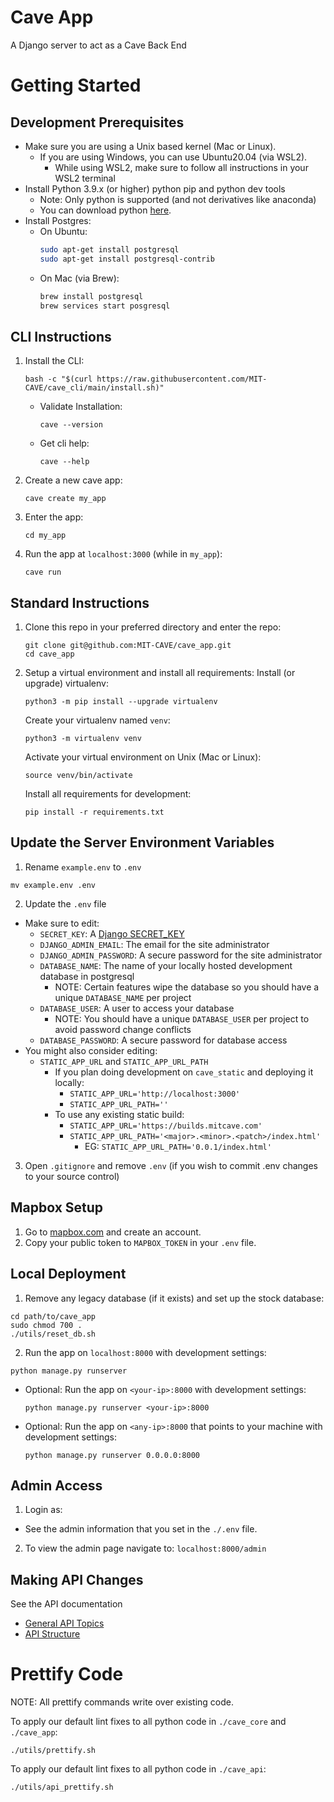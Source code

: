 # Cave App
A Django server to act as a Cave Back End

# Getting Started

## Development Prerequisites

- Make sure you are using a Unix based kernel (Mac or Linux).
  - If you are using Windows, you can use Ubuntu20.04 (via WSL2).
    - While using WSL2, make sure to follow all instructions in your WSL2 terminal
- Install Python 3.9.x (or higher) python pip and python dev tools
  - Note: Only python is supported (and not derivatives like anaconda)
  - You can download python [here](https://www.python.org/downloads/).
- Install Postgres:
  - On Ubuntu:
    ```sh
    sudo apt-get install postgresql
    sudo apt-get install postgresql-contrib
    ```
  - On Mac (via Brew):
    ```sh
    brew install postgresql
    brew services start posgresql
    ```

## CLI Instructions

1. Install the CLI:
    ```
    bash -c "$(curl https://raw.githubusercontent.com/MIT-CAVE/cave_cli/main/install.sh)"
    ```
    - Validate Installation:
      ```
      cave --version
      ```
    - Get cli help:
      ```
      cave --help
      ```

2. Create a new cave app:
    ```
    cave create my_app
    ```

3. Enter the app:
    ```
    cd my_app
    ```

4. Run the app at `localhost:3000` (while in `my_app`):
    ```
    cave run
    ```

## Standard Instructions

1. Clone this repo in your preferred directory and enter the repo:
    ```
    git clone git@github.com:MIT-CAVE/cave_app.git
    cd cave_app
    ```

2. Setup a virtual environment and install all requirements:
    Install (or upgrade) virtualenv:
    ```
    python3 -m pip install --upgrade virtualenv
    ```
    Create your virtualenv named `venv`:
    ```
    python3 -m virtualenv venv
    ```
    Activate your virtual environment on Unix (Mac or Linux):
    ```
    source venv/bin/activate
    ```
    Install all requirements for development:
    ```
    pip install -r requirements.txt
    ```

## Update the Server Environment Variables

1. Rename `example.env` to `.env`
  ```
  mv example.env .env
  ```
2. Update the `.env` file
  - Make sure to edit:
    - `SECRET_KEY`: A [Django SECRET_KEY](https://docs.djangoproject.com/en/4.1/ref/settings/#secret-key)
    - `DJANGO_ADMIN_EMAIL`: The email for the site administrator
    - `DJANGO_ADMIN_PASSWORD`: A secure password for the site administrator
    - `DATABASE_NAME`: The name of your locally hosted development database in postgresql
      - NOTE: Certain features wipe the database so you should have a unique `DATABASE_NAME` per project
    - `DATABASE_USER`: A user to access your database
      - NOTE: You should have a unique `DATABASE_USER` per project to avoid password change conflicts
    - `DATABASE_PASSWORD`: A secure password for database access
  - You might also consider editing:
    - `STATIC_APP_URL` and `STATIC_APP_URL_PATH`
      - If you plan doing development on `cave_static` and deploying it locally:
        - `STATIC_APP_URL='http://localhost:3000'`
        - `STATIC_APP_URL_PATH=''`
      - To use any existing static build:
        - `STATIC_APP_URL='https://builds.mitcave.com'`
        - `STATIC_APP_URL_PATH='<major>.<minor>.<patch>/index.html'`
          - EG: `STATIC_APP_URL_PATH='0.0.1/index.html'`
3. Open `.gitignore` and remove `.env` (if you wish to commit .env changes to your source control)


## Mapbox Setup

1. Go to [mapbox.com](https://mapbox.com) and create an account.
2. Copy your public token to `MAPBOX_TOKEN` in your `.env` file.


## Local Deployment

1. Remove any legacy database (if it exists) and set up the stock database:
  ```
  cd path/to/cave_app
  sudo chmod 700 .
  ./utils/reset_db.sh
  ```
2. Run the app on `localhost:8000` with development settings:
  ```
  python manage.py runserver
  ```
  - Optional: Run the app on `<your-ip>:8000` with development settings:
    ```
    python manage.py runserver <your-ip>:8000
    ```

  - Optional: Run the app on `<any-ip>:8000` that points to your machine with development settings:
    ```
    python manage.py runserver 0.0.0.0:8000
    ```

## Admin Access
1. Login as:
  - See the admin information that you set in the `./.env` file.

2. To view the admin page navigate to: `localhost:8000/admin`

## Making API Changes
See the API documentation
- [General API Topics](cave_api/README.md)
- [API Structure](cave_api/README_API_STRUCTURE.md)

# Prettify Code
NOTE: All prettify commands write over existing code.

To apply our default lint fixes to all python code in `./cave_core` and `./cave_app`:
```
./utils/prettify.sh
```

To apply our default lint fixes to all python code in `./cave_api`:
```
./utils/api_prettify.sh
```

